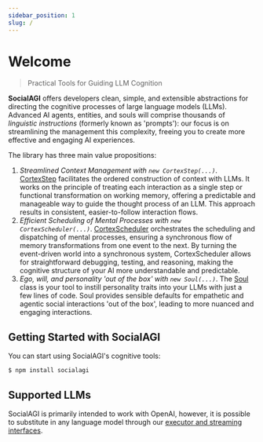 ```yaml
---
sidebar_position: 1
slug: /
---
```


# Welcome

> Practical Tools for Guiding LLM Cognition

**SocialAGI** offers developers clean, simple, and extensible abstractions for directing the cognitive processes of large language models (LLMs). Advanced AI agents, entities, and souls will comprise thousands of *linguistic instructions* (formerly known as 'prompts'): our focus is on streamlining the management this complexity, freeing you to create more effective and engaging AI experiences.

The library has three main value propositions:

1. *Streamlined Context Management with `new CortexStep(...)`*. [CortexStep](/CortexStep/intro) facilitates the ordered construction of context with LLMs. It works on the principle of treating each interaction as a single step or functional transformation on working memory, offering a predictable and manageable way to guide the thought process of an LLM. This approach results in consistent, easier-to-follow interaction flows.
1. *Efficient Scheduling of Mental Processes with `new CortexScheduler(...)`*. [CortexScheduler](/CortexScheduler/intro) orchestrates the scheduling and dispatching of mental processes, ensuring a synchronous flow of memory transformations from one event to the next. By turning the event-driven world into a synchronous system, CortexScheduler allows for straightforward debugging, testing, and reasoning, making the cognitive structure of your AI more understandable and predictable.
1. *Ego, will, and personality 'out of the box' with `new Soul(...)`*. The [Soul](/Soul) class is your tool to instill personality traits into your LLMs with just a few lines of code. Soul provides sensible defaults for empathetic and agentic social interactions 'out of the box', leading to more nuanced and engaging interactions.

## Getting Started with SocialAGI

You can start using SocialAGI's cognitive tools:

```bash
$ npm install socialagi
```

## Supported LLMs

SocialAGI is primarily intended to work with OpenAI, however, it is possible to substitute in any language model through our [executor and streaming interfaces](/languageModels).